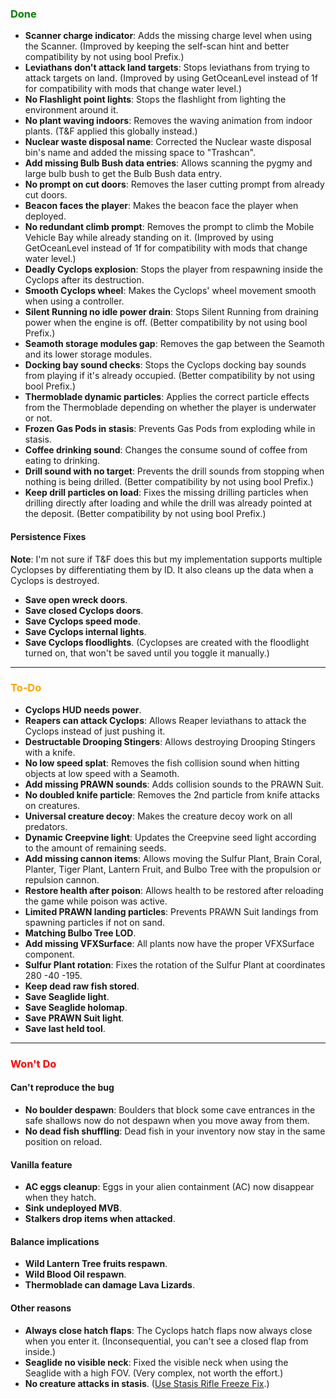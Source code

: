 ﻿### <span style="color: green;">Done</span>
- **Scanner charge indicator**: Adds the missing charge level when using the Scanner. (Improved by keeping the self-scan hint and better compatibility by not using bool Prefix.)
- **Leviathans don't attack land targets**: Stops leviathans from trying to attack targets on land. (Improved by using GetOceanLevel instead of 1f for compatibility with mods that change water level.)
- **No Flashlight point lights**: Stops the flashlight from lighting the environment around it.
- **No plant waving indoors**: Removes the waving animation from indoor plants. (T&F applied this globally instead.)
- **Nuclear waste disposal name**: Corrected the Nuclear waste disposal bin's name and added the missing space to "Trashcan".
- **Add missing Bulb Bush data entries**: Allows scanning the pygmy and large bulb bush to get the Bulb Bush data entry.
- **No prompt on cut doors**: Removes the laser cutting prompt from already cut doors.
- **Beacon faces the player**: Makes the beacon face the player when deployed.
- **No redundant climb prompt**: Removes the prompt to climb the Mobile Vehicle Bay while already standing on it. (Improved by using GetOceanLevel instead of 1f for compatibility with mods that change water level.)
- **Deadly Cyclops explosion**: Stops the player from respawning inside the Cyclops after its destruction.
- **Smooth Cyclops wheel**: Makes the Cyclops' wheel movement smooth when using a controller.
- **Silent Running no idle power drain**: Stops Silent Running from draining power when the engine is off. (Better compatibility by not using bool Prefix.)
- **Seamoth storage modules gap**: Removes the gap between the Seamoth and its lower storage modules.
- **Docking bay sound checks**: Stops the Cyclops docking bay sounds from playing if it's already occupied. (Better compatibility by not using bool Prefix.)
- **Thermoblade dynamic particles**: Applies the correct particle effects from the Thermoblade depending on whether the player is underwater or not.
- **Frozen Gas Pods in stasis**: Prevents Gas Pods from exploding while in stasis.
- **Coffee drinking sound**: Changes the consume sound of coffee from eating to drinking.
- **Drill sound with no target**: Prevents the drill sounds from stopping when nothing is being drilled. (Better compatibility by not using bool Prefix.)
- **Keep drill particles on load**: Fixes the missing drilling particles when drilling directly after loading and while the drill was already pointed at the deposit. (Better compatibility by not using bool Prefix.)
#### Persistence Fixes
**Note**: I'm not sure if T&F does this but my implementation supports multiple Cyclopses by differentiating them by ID. It also cleans up the data when a Cyclops is destroyed.
- **Save open wreck doors**.
- **Save closed Cyclops doors**.
- **Save Cyclops speed mode**.
- **Save Cyclops internal lights**.
- **Save Cyclops floodlights**. (Cyclopses are created with the floodlight turned on, that won't be saved until you toggle it manually.)

---

### <span style="color: orange;">To-Do</span>
- **Cyclops HUD needs power**.
- **Reapers can attack Cyclops**: Allows Reaper leviathans to attack the Cyclops instead of just pushing it.
- **Destructable Drooping Stingers**: Allows destroying Drooping Stingers with a knife.
- **No low speed splat**: Removes the fish collision sound when hitting objects at low speed with a Seamoth.
- **Add missing PRAWN sounds**: Adds collision sounds to the PRAWN Suit.
- **No doubled knife particle**: Removes the 2nd particle from knife attacks on creatures.
- **Universal creature decoy**: Makes the creature decoy work on all predators.
- **Dynamic Creepvine light**: Updates the Creepvine seed light according to the amount of remaining seeds.
- **Add missing cannon items**: Allows moving the Sulfur Plant, Brain Coral, Planter, Tiger Plant, Lantern Fruit, and Bulbo Tree with the propulsion or repulsion cannon.
- **Restore health after poison**: Allows health to be restored after reloading the game while poison was active.
- **Limited PRAWN landing particles**: Prevents PRAWN Suit landings from spawning particles if not on sand.
- **Matching Bulbo Tree LOD**.
- **Add missing VFXSurface**: All plants now have the proper VFXSurface component.
- **Sulfur Plant rotation**: Fixes the rotation of the Sulfur Plant at coordinates 280 -40 -195.
- **Keep dead raw fish stored**.
- **Save Seaglide light**.
- **Save Seaglide holomap**.
- **Save PRAWN Suit light**.
- **Save last held tool**.

---

### <span style="color: red;">Won't Do</span>
#### Can't reproduce the bug
- **No boulder despawn**: Boulders that block some cave entrances in the safe shallows now do not despawn when you move away from them.
- **No dead fish shuffling**: Dead fish in your inventory now stay in the same position on reload.
#### Vanilla feature
- **AC eggs cleanup**: Eggs in your alien containment (AC) now disappear when they hatch.
- **Sink undeployed MVB**.
- **Stalkers drop items when attacked**.
#### Balance implications
- **Wild Lantern Tree fruits respawn**.
- **Wild Blood Oil respawn**.
- **Thermoblade can damage Lava Lizards**.
#### Other reasons
- **Always close hatch flaps**: The Cyclops hatch flaps now always close when you enter it. (Inconsequential, you can't see a closed flap from inside.)
- **Seaglide no visible neck**: Fixed the visible neck when using the Seaglide with a high FOV. (Very complex, not worth the effort.)
- **No creature attacks in stasis**. ([Use Stasis Rifle Freeze Fix](https://www.nexusmods.com/subnautica/mods/1255).)